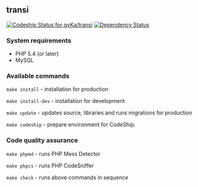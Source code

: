 ## transi

[![Codeship Status for gyKa/transi](https://www.codeship.io/projects/72b86db0-0c02-0132-b895-1a6ea54ccc5e/status)](https://www.codeship.io/projects/32092)
[![Dependency Status](https://www.versioneye.com/user/projects/53ee6f0f13bb06f7cc000330/badge.svg?style=flat)](https://www.versioneye.com/user/projects/53ee6f0f13bb06f7cc000330)

### System requirements

* PHP 5.4 (or later)
* MySQL

### Available commands

`make install` - installation for production

`make install-dev` - installation for development

`make update` - updates source, libraries and runs migrations for production

`make codeship` - prepare environment for CodeShip.

### Code quality assurance

`make phpmd` - runs PHP Mess Detector

`make phpcs` - runs PHP CodeSniffer

`make check` - runs above commands in sequence
